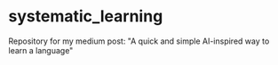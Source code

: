 # systematic_learning
Repository for my medium post: "A quick and simple AI-inspired way to learn a language"
